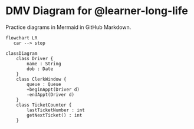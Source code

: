 # DMV Diagram for @learner-long-life

Practice diagrams in Mermaid in GitHub Markdown.

```mermaid
flowchart LR
   car --> stop
```

```mermaid
classDiagram
    class Driver {
        name : String
        dob : Date
    }
    class ClerkWindow {
        queue : Queue
        +beginAppt(Driver d)
        -endAppt(Driver d)
    }
    class TicketCounter {
        lastTicketNumber : int
        getNextTicket() : int
    }
```
